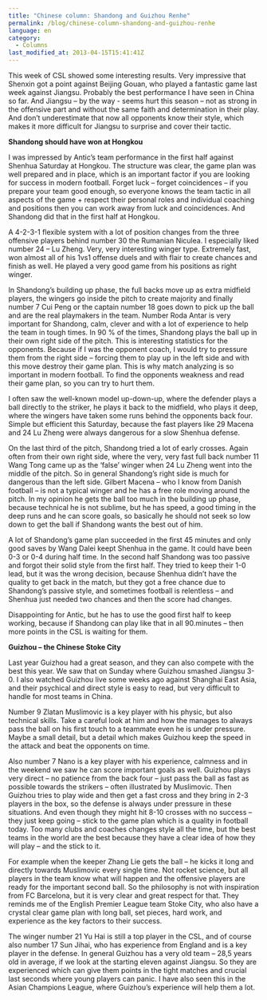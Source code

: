 ```yaml
---
title: "Chinese column: Shandong and Guizhou Renhe"
permalink: /blog/chinese-column-shandong-and-guizhou-renhe
language: en
category:
  - Columns
last_modified_at: 2013-04-15T15:41:41Z
---
```


This week of CSL showed some interesting results. Very impressive that Shenxin got a point against Beijing Gouan, who played a fantastic game last week against Jiangsu. Probably the best performance I have seen in China so far. And Jiangsu – by the way - seems hurt this season – not as strong in the offensive part and without the same faith and determination in their play. And don’t underestimate that now all opponents know their style, which makes it more difficult for Jiangsu to surprise and cover their tactic.

**Shandong should have won at Hongkou**

I was impressed by Antic’s team performance in the first half against Shenhua Saturday at Hongkou. The structure was clear, the game plan was well prepared and in place, which is an important factor if you are looking for success in modern football. Forget luck – forget coincidences – if you prepare your team good enough, so everyone knows the team tactic in all aspects of the game + respect their personal roles and individual coaching and positions then you can work away from luck and coincidences. And Shandong did that in the first half at Hongkou.



A 4-2-3-1 flexible system with a lot of position changes from the three offensive players behind number 30 the Rumanian Niculea. I especially liked number 24 – Lu Zheng. Very, very interesting winger type. Extremely fast, won almost all of his 1vs1 offense duels and with flair to create chances and finish as well. He played a very good game from his positions as right winger.

In Shandong’s building up phase, the full backs move up as extra midfield players, the wingers go inside the pitch to create majority and finally number 7 Cui Peng or the captain number 18 goes down to pick up the ball and are the real playmakers in the team. Number Roda Antar is very important for Shandong, calm, clever and with a lot of experience to help the team in tough times. In 90 % of the times, Shandong plays the ball up in their own right side of the pitch. This is interesting statistics for the opponents. Because if I was the opponent coach, I would try to pressure them from the right side – forcing them to play up in the left side and with this move destroy their game plan. This is why match analyzing is so important in modern football. To find the opponents weakness and read their game plan, so you can try to hurt them. 



I often saw the well-known model up-down-up, where the defender plays a ball directly to the striker, he plays it back to the midfield, who plays it deep, where the wingers have taken some runs behind the opponents back four. Simple but efficient this Saturday, because the fast players like 29 Macena and 24 Lu Zheng were always dangerous for a slow Shenhua defense.

On the last third of the pitch, Shandong tried a lot of early crosses. Again often from their own right side, where the very, very fast full back number 11 Wang Tong came up as the ‘false’ winger when 24 Lu Zheng went into the middle of the pitch. So in general Shandong’s right side is much for dangerous than the left side. Gilbert Macena – who I know from Danish football – is not a typical winger and he has a free role moving around the pitch. In my opinion he gets the ball too much in the building up phase, because technical he is not sublime, but he has speed, a good timing in the deep runs and he can score goals, so basically he should not seek so low down to get the ball if Shandong wants the best out of him.



A lot of Shandong’s game plan succeeded in the first 45 minutes and only good saves by Wang Dalei keept Shenhua in the game. It could have been 0-3 or 0-4 during half time. In the second half Shandong was too passive and forgot their solid style from the first half. They tried to keep their 1-0 lead, but it was the wrong decision, because Shenhua didn’t have the quality to get back in the match, but they got a free chance due to Shandong’s passive style, and sometimes football is relentless – and Shenhua just needed two chances and then the score had changes. 

Disappointing for Antic, but he has to use the good first half to keep working, because if Shandong can play like that in all 90.minutes – then more points in the CSL is waiting for them. 



**Guizhou – the Chinese Stoke City**

Last year Guizhou had a great season, and they can also compete with the best this year. We saw that on Sunday where Guizhou smashed Jiangsu 3-0. I also watched Guizhou live some weeks ago against Shanghai East Asia, and their psychical and direct style is easy to read, but very difficult to handle for most teams in China.



Number 9 Zlatan Muslimovic is a key player with his physic, but also technical skills. Take a careful look at him and how the manages to always pass the ball on his first touch to a teammate even he is under pressure. Maybe a small detail, but a detail which makes Guizhou keep the speed in the attack and beat the opponents on time.

Also number 7 Nano is a key player with his experience, calmness and in the weekend we saw he can score important goals as well. Guizhou plays very direct – no patience from the back four – just pass the ball as fast as possible towards the strikers – often illustrated by Muslimovic. Then Guizhou tries to play wide and then get a fast cross and they bring in 2-3 players in the box, so the defense is always under pressure in these situations. And even though they might hit 8-10 crosses with no success – they just keep going – stick to the game plan which is a quality in football today. Too many clubs and coaches changes style all the time, but the best teams in the world are the best because they have a clear idea of how they will play – and the stick to it.

For example when the keeper Zhang Lie gets the ball – he kicks it long and directly towards Muslimovic every single time. Not rocket science, but all players in the team know what will happen and the offensive players are ready for the important second ball. So the philosophy is not with inspiration from FC Barcelona, but it is very clear and great respect for that. They reminds me of the English Premier League team Stoke City, who also have a crystal clear game plan with long ball, set pieces, hard work, and experience as the key factors to their success.



The winger number 21 Yu Hai is still a top player in the CSL, and of course also number 17 Sun Jihai, who has experience from England and is a key player in the defense. In general Guizhou has a very old team – 28,5 years old in average, if we look at the starting eleven against Jiangsu. So they are experienced which can give them points in the tight matches and crucial last seconds where young players can panic. I have also seen this in the Asian Champions League, where Guizhou’s experience will help them a lot.
